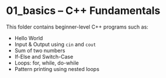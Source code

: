 # 01_basics – C++ Fundamentals

This folder contains beginner-level C++ programs such as:

- Hello World
- Input & Output using `cin` and `cout`
- Sum of two numbers
- If-Else and Switch-Case
- Loops: for, while, do-while
- Pattern printing using nested loops
